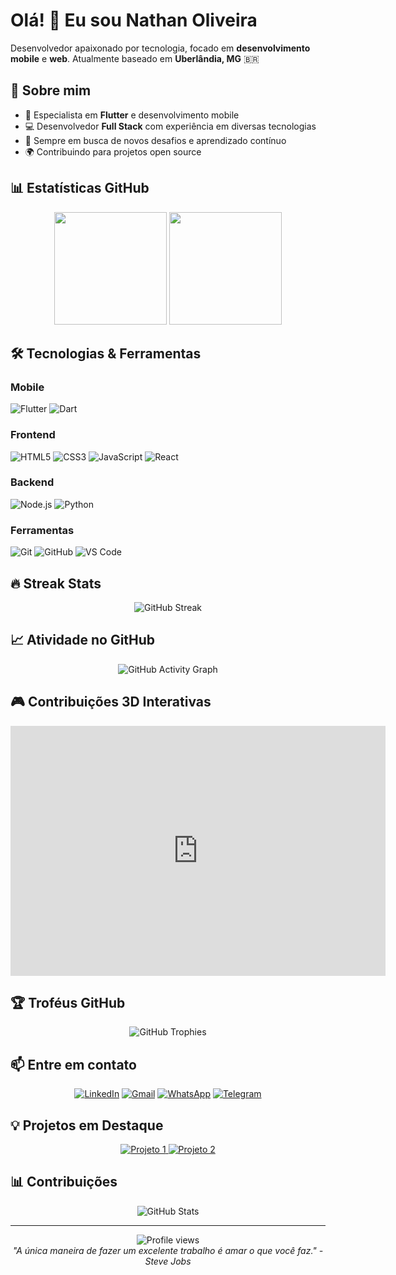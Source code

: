 # Olá! 👋 Eu sou Nathan Oliveira

Desenvolvedor apaixonado por tecnologia, focado em **desenvolvimento mobile** e **web**. Atualmente baseado em **Uberlândia, MG** 🇧🇷

## 🚀 Sobre mim

- 📱 Especialista em **Flutter** e desenvolvimento mobile
- 💻 Desenvolvedor **Full Stack** com experiência em diversas tecnologias
- 🎯 Sempre em busca de novos desafios e aprendizado contínuo
- 🌍 Contribuindo para projetos open source

## 📊 Estatísticas GitHub

<div align="center">
  <img height="180em" src="https://github-readme-stats.vercel.app/api?username=zapiti&show_icons=true&theme=tokyonight&include_all_commits=true&count_private=true"/>
  <img height="180em" src="https://github-readme-stats.vercel.app/api/top-langs/?username=zapiti&layout=compact&langs_count=7&theme=tokyonight"/>
</div>

## 🛠️ Tecnologias & Ferramentas

### Mobile
![Flutter](https://img.shields.io/badge/Flutter-%2302569B.svg?style=for-the-badge&logo=Flutter&logoColor=white)
![Dart](https://img.shields.io/badge/dart-%230175C2.svg?style=for-the-badge&logo=dart&logoColor=white)

### Frontend
![HTML5](https://img.shields.io/badge/html5-%23E34F26.svg?style=for-the-badge&logo=html5&logoColor=white)
![CSS3](https://img.shields.io/badge/css3-%231572B6.svg?style=for-the-badge&logo=css3&logoColor=white)
![JavaScript](https://img.shields.io/badge/javascript-%23323330.svg?style=for-the-badge&logo=javascript&logoColor=%23F7DF1E)
![React](https://img.shields.io/badge/react-%2320232a.svg?style=for-the-badge&logo=react&logoColor=%2361DAFB)

### Backend
![Node.js](https://img.shields.io/badge/node.js-6DA55F?style=for-the-badge&logo=node.js&logoColor=white)
![Python](https://img.shields.io/badge/python-3670A0?style=for-the-badge&logo=python&logoColor=ffdd54)

### Ferramentas
![Git](https://img.shields.io/badge/git-%23F05033.svg?style=for-the-badge&logo=git&logoColor=white)
![GitHub](https://img.shields.io/badge/github-%23121011.svg?style=for-the-badge&logo=github&logoColor=white)
![VS Code](https://img.shields.io/badge/Visual%20Studio%20Code-0078d7.svg?style=for-the-badge&logo=visual-studio-code&logoColor=white)

## 🔥 Streak Stats

<div align="center">
  <img src="https://github-readme-streak-stats.herokuapp.com/?user=zapiti&theme=tokyonight" alt="GitHub Streak"/>
</div>

## 📈 Atividade no GitHub

<div align="center">
  <img src="https://github-readme-activity-graph.vercel.app/graph?username=zapiti&theme=tokyo-night&hide_border=true" alt="GitHub Activity Graph"/>
</div>

## 🎮 Contribuições 3D Interativas

<div align="center">
  <iframe src="https://g3c.vercel.app?menu=true&username=zapiti" width="600" height="400" frameborder="0"></iframe>
</div>

## 🏆 Troféus GitHub

<div align="center">
  <img src="https://github-profile-trophy.vercel.app/?username=zapiti&theme=tokyonight&no-frame=true&no-bg=false&margin-w=4&row=1" alt="GitHub Trophies"/>
</div>

## 📫 Entre em contato

<div align="center">
  
[![LinkedIn](https://img.shields.io/badge/LinkedIn-%230077B5.svg?style=for-the-badge&logo=linkedin&logoColor=white)](https://linkedin.com/in/nathan-oliveira)
[![Gmail](https://img.shields.io/badge/Gmail-D14836?style=for-the-badge&logo=gmail&logoColor=white)](mailto:nathanranghel53@gmail.com)
[![WhatsApp](https://img.shields.io/badge/WhatsApp-25D366?style=for-the-badge&logo=whatsapp&logoColor=white)](https://wa.me/5534991727841)
[![Telegram](https://img.shields.io/badge/Telegram-2CA5E0?style=for-the-badge&logo=telegram&logoColor=white)](https://t.me/nathanoliveira)

</div>

## 💡 Projetos em Destaque

<div align="center">
  <a href="https://github.com/zapiti/repo1">
    <img src="https://github-readme-stats.vercel.app/api/pin/?username=zapiti&repo=repo1&theme=tokyonight" alt="Projeto 1"/>
  </a>
  <a href="https://github.com/zapiti/repo2">
    <img src="https://github-readme-stats.vercel.app/api/pin/?username=zapiti&repo=repo2&theme=tokyonight" alt="Projeto 2"/>
  </a>
</div>

## 📊 Contribuições

<div align="center">
  <img src="https://github-readme-stats.vercel.app/api?username=zapiti&show_icons=true&theme=tokyonight&hide_border=true&include_all_commits=true&count_private=true&custom_title=Estatísticas%20do%20GitHub" alt="GitHub Stats"/>
</div>

---

<div align="center">
  <img src="https://komarev.com/ghpvc/?username=zapiti&label=Visualizações%20do%20perfil&color=0e75b6&style=flat" alt="Profile views"/>
</div>

<div align="center">
  <i>"A única maneira de fazer um excelente trabalho é amar o que você faz." - Steve Jobs</i>
</div>
